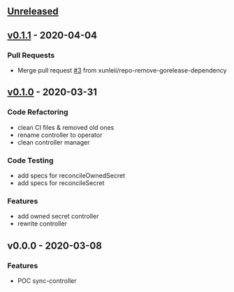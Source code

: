 <a name="unreleased"></a>
## [Unreleased]


<a name="v0.1.1"></a>
## [v0.1.1] - 2020-04-04
### Pull Requests
- Merge pull request [#3](https://github.com/xunleii/sync-secrets-operator/issues/3) from xunleii/repo-remove-gorelease-dependency


<a name="v0.1.0"></a>
## [v0.1.0] - 2020-03-31
### Code Refactoring
- clean CI files & removed old ones
- rename controller to operator
- clean controller manager

### Code Testing
- add specs for reconcileOwnedSecret
- add specs for reconcileSecret

### Features
- add owned secret controller
- rewrite controller


<a name="v0.0.0"></a>
## v0.0.0 - 2020-03-08
### Features
- POC sync-controller


[Unreleased]: https://github.com/xunleii/sync-secrets-operator/compare/v0.1.1...HEAD
[v0.1.1]: https://github.com/xunleii/sync-secrets-operator/compare/v0.1.0...v0.1.1
[v0.1.0]: https://github.com/xunleii/sync-secrets-operator/compare/v0.0.0...v0.1.0
